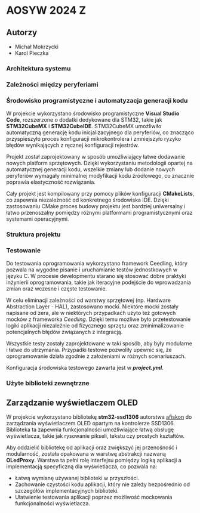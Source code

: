 # AOSYW 2024 Z

## Autorzy
- Michał Mokrzycki
- Karol Pieczka

### Architektura systemu

### Zależności między peryferiami

### Środowisko programistyczne i automatyzacja generacji kodu

W projekcie wykorzystano środowisko programistyczne **Visual Studio Code**, rozszerzone o dodatki dedykowane dla STM32, takie jak **STM32CubeMX** i **STM32CubeIDE**. STM32CubeMX umożliwiło automatyczną generację kodu inicjalizacyjnego dla peryferiów, co znacząco przyspieszyło proces konfiguracji mikrokontrolera i zmniejszyło ryzyko błędów wynikających z ręcznej konfiguracji rejestrów.

Projekt został zaprojektowany w sposób umożliwiający łatwe dodawanie nowych platform sprzętowych. Dzięki wykorzystaniu metodologii opartej na automatycznej generacji kodu, wszelkie zmiany lub dodanie nowych peryferiów wymagały minimalnej modyfikacji kodu źródłowego, co znacznie poprawia elastyczność rozwiązania.

Cały projekt jest kompilowany przy pomocy plików konfiguracji **CMakeLists**, co zapewnia niezależność od konkretnego środowiska IDE. Dzięki zastosowaniu CMake proces budowy projektu jest bardziej uniwersalny i łatwo przenoszalny pomiędzy różnymi platformami programistycznymi oraz systemami operacyjnymi.

### Struktura projektu

### Testowanie
Do testowania oprogramowania wykorzystano framework Ceedling, który pozwala na wygodne pisanie i uruchamianie testów jednostkowych w języku C. W procesie developmentu starano się stosować dobre praktyki inżynierii oprogramowania, takie jak iteracyjne podejście do wprowadzania zmian oraz wczesne i częste testowanie.

W celu eliminacji zależności od warstwy sprzętowej (np. Hardware Abstraction Layer - HAL), zastosowano mocki. Niektóre mocki zostały napisane od zera, ale w niektórych przypadkach użyto też gotowych mocków z frameworka *Ceedling*. Dzięki temu możliwe było przetestowanie logiki aplikacji niezależnie od fizycznego sprzętu oraz zminimalizowanie potencjalnych błędów związanych z integracją.

Wszystkie testy zostały zaprojektowane w taki sposób, aby były modularne i łatwe do utrzymania. Przypadki testowe pozwoliły upewnić się, że oprogramowanie działa zgodnie z założeniami w różnych scenariuszach.

Konfiguracja środowiska testowego zawarta jest w ***project.yml***.

### Użyte biblioteki zewnętrzne
## Zarządzanie wyświetlaczem OLED

W projekcie wykorzystano bibliotekę **stm32-ssd1306** autorstwa [afiskon](https://github.com/afiskon/stm32-ssd1306) do zarządzania wyświetlaczem OLED opartym na kontrolerze SSD1306. Biblioteka ta zapewnia funkcjonalności umożliwiające łatwą obsługę wyświetlacza, takie jak rysowanie pikseli, tekstu czy prostych kształtów.  

Aby oddzielić bibliotekę od aplikacji oraz zwiększyć jej przenośność i modularność, została opakowana w warstwę abstrakcji nazwaną **OLedProxy**. Warstwa ta pełni rolę interfejsu pomiędzy logiką aplikacji a implementacją specyficzną dla wyświetlacza, co pozwala na:  
- Łatwą wymianę używanej biblioteki w przyszłości.  
- Zachowanie czystości kodu aplikacji, który nie zależy bezpośrednio od szczegółów implementacyjnych biblioteki.  
- Ułatwienie testowania aplikacji poprzez możliwość mockowania funkcjonalności wyświetlacza.  

